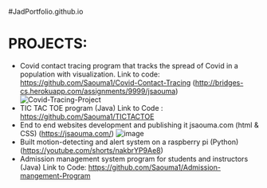 #JadPortfolio.github.io
# PROJECTS:

  * Covid contact tracing program that tracks the spread of Covid in a population with visualization. Link to code: https://github.com/Saouma1/Covid-Contact-Tracing       (http://bridges-cs.herokuapp.com/assignments/9999/jsaouma)
   ![Covid-Tracing-Project](https://user-images.githubusercontent.com/88504029/207231236-b7001d92-2d7d-47b5-bff3-6a6009fb069c.png)
  * TIC TAC TOE program (Java) Link to Code : https://github.com/Saouma1/TICTACTOE
  * End to end websites development and publishing it jsaouma.com (html & CSS) (https://jsaouma.com/)
  ![image](https://user-images.githubusercontent.com/88504029/207231421-2bfa5dd3-743d-4ab6-b0da-66747a87201d.png)
  * Built motion-detecting and alert system on a raspberry pi (Python) (https://youtube.com/shorts/nakbrYP9Ae8)
  * Admission management system program for students and instructors (Java) Link to Code: https://github.com/Saouma1/Admission-mangement-Program
